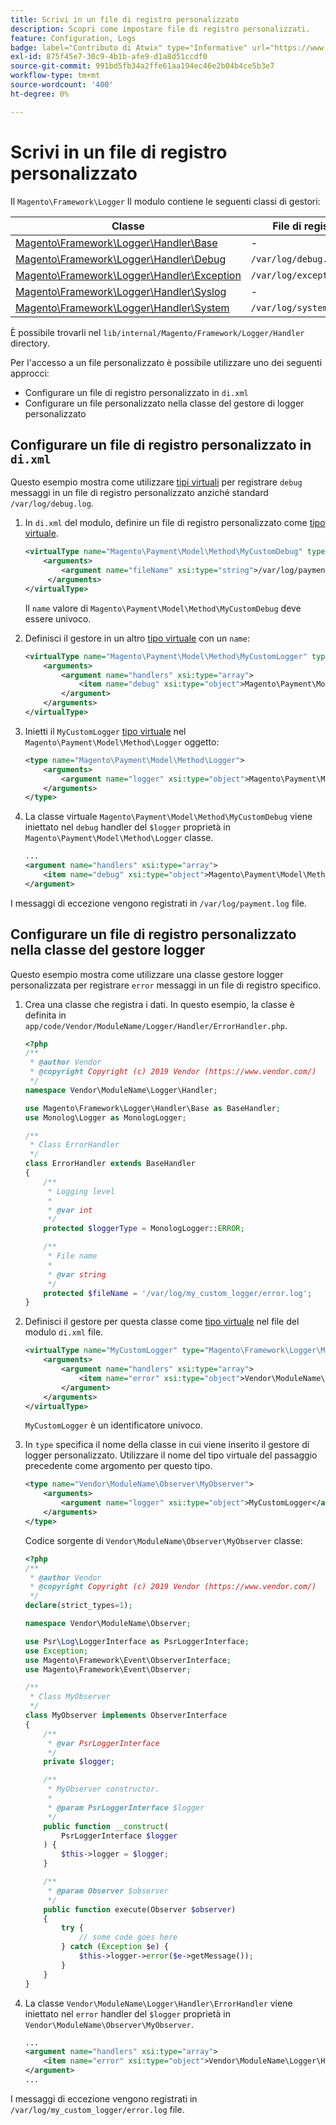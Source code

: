 ```yaml
---
title: Scrivi in un file di registro personalizzato
description: Scopri come impostare file di registro personalizzati.
feature: Configuration, Logs
badge: label="Contributo di Atwix" type="Informative" url="https://www.atwix.com/" tooltip="Atwix"
exl-id: 875f45e7-30c9-4b1b-afe9-d1a8d51ccdf0
source-git-commit: 991bd5fb34a2ffe61aa194ec46e2b04b4ce5b3e7
workflow-type: tm+mt
source-wordcount: '400'
ht-degree: 0%

---
```


# Scrivi in un file di registro personalizzato

Il `Magento\Framework\Logger` Il modulo contiene le seguenti classi di gestori:

| Classe | File di registro |
| ----- | -------- |
| [Magento\Framework\Logger\Handler\Base][base] | - |
| [Magento\Framework\Logger\Handler\Debug][debug] | `/var/log/debug.log` |
| [Magento\Framework\Logger\Handler\Exception][exception] | `/var/log/exception.log` |
| [Magento\Framework\Logger\Handler\Syslog][syslog] | - |
| [Magento\Framework\Logger\Handler\System][system] | `/var/log/system.log` |

È possibile trovarli nel `lib/internal/Magento/Framework/Logger/Handler` directory.

Per l&#39;accesso a un file personalizzato è possibile utilizzare uno dei seguenti approcci:

- Configurare un file di registro personalizzato in `di.xml`
- Configurare un file personalizzato nella classe del gestore di logger personalizzato

## Configurare un file di registro personalizzato in `di.xml`

Questo esempio mostra come utilizzare [tipi virtuali](https://developer.adobe.com/commerce/php/development/build/dependency-injection-file/#virtual-types) per registrare `debug` messaggi in un file di registro personalizzato anziché standard `/var/log/debug.log`.

1. In `di.xml` del modulo, definire un file di registro personalizzato come [tipo virtuale](https://developer.adobe.com/commerce/php/development/build/dependency-injection-file/#virtual-types).

   ```xml
   <virtualType name="Magento\Payment\Model\Method\MyCustomDebug" type="Magento\Framework\Logger\Handler\Base">
       <arguments>
           <argument name="fileName" xsi:type="string">/var/log/payment.log</argument>
        </arguments>
   </virtualType>
   ```

   Il `name` valore di `Magento\Payment\Model\Method\MyCustomDebug` deve essere univoco.

1. Definisci il gestore in un altro [tipo virtuale](https://developer.adobe.com/commerce/php/development/build/dependency-injection-file/#virtual-types) con un `name`:

   ```xml
   <virtualType name="Magento\Payment\Model\Method\MyCustomLogger" type="Magento\Framework\Logger\Monolog">
       <arguments>
           <argument name="handlers" xsi:type="array">
               <item name="debug" xsi:type="object">Magento\Payment\Model\Method\MyCustomDebug</item>
           </argument>
       </arguments>
   </virtualType>
   ```

1. Inietti il `MyCustomLogger` [tipo virtuale](https://developer.adobe.com/commerce/php/development/build/dependency-injection-file/#virtual-types) nel `Magento\Payment\Model\Method\Logger` oggetto:

   ```xml
   <type name="Magento\Payment\Model\Method\Logger">
       <arguments>
           <argument name="logger" xsi:type="object">Magento\Payment\Model\Method\MyCustomLogger</argument>
       </arguments>
   </type>
   ```

1. La classe virtuale `Magento\Payment\Model\Method\MyCustomDebug` viene iniettato nel `debug` handler del `$logger` proprietà in `Magento\Payment\Model\Method\Logger` classe.

   ```xml
   ...
   <argument name="handlers" xsi:type="array">
       <item name="debug" xsi:type="object">Magento\Payment\Model\Method\MyCustomDebug</item>
   </argument>
   ```

I messaggi di eccezione vengono registrati in `/var/log/payment.log` file.

## Configurare un file di registro personalizzato nella classe del gestore logger

Questo esempio mostra come utilizzare una classe gestore logger personalizzata per registrare `error` messaggi in un file di registro specifico.

1. Crea una classe che registra i dati. In questo esempio, la classe è definita in `app/code/Vendor/ModuleName/Logger/Handler/ErrorHandler.php`.

   ```php
   <?php
   /**
    * @author Vendor
    * @copyright Copyright (c) 2019 Vendor (https://www.vendor.com/)
    */
   namespace Vendor\ModuleName\Logger\Handler;
   
   use Magento\Framework\Logger\Handler\Base as BaseHandler;
   use Monolog\Logger as MonologLogger;
   
   /**
    * Class ErrorHandler
    */
   class ErrorHandler extends BaseHandler
   {
       /**
        * Logging level
        *
        * @var int
        */
       protected $loggerType = MonologLogger::ERROR;
   
       /**
        * File name
        *
        * @var string
        */
       protected $fileName = '/var/log/my_custom_logger/error.log';
   }
   ```

1. Definisci il gestore per questa classe come [tipo virtuale](https://developer.adobe.com/commerce/php/development/build/dependency-injection-file/#virtual-types) nel file del modulo `di.xml` file.

   ```xml
   <virtualType name="MyCustomLogger" type="Magento\Framework\Logger\Monolog">
       <arguments>
           <argument name="handlers" xsi:type="array">
               <item name="error" xsi:type="object">Vendor\ModuleName\Logger\Handler\ErrorHandler</item>
           </argument>
       </arguments>
   </virtualType>
   ```

   `MyCustomLogger` è un identificatore univoco.

1. In `type` specifica il nome della classe in cui viene inserito il gestore di logger personalizzato. Utilizzare il nome del tipo virtuale del passaggio precedente come argomento per questo tipo.

   ```xml
   <type name="Vendor\ModuleName\Observer\MyObserver">
       <arguments>
           <argument name="logger" xsi:type="object">MyCustomLogger</argument>
       </arguments>
   </type>
   ```

   Codice sorgente di `Vendor\ModuleName\Observer\MyObserver` classe:

   ```php
   <?php
   /**
    * @author Vendor
    * @copyright Copyright (c) 2019 Vendor (https://www.vendor.com/)
    */
   declare(strict_types=1);
   
   namespace Vendor\ModuleName\Observer;
   
   use Psr\Log\LoggerInterface as PsrLoggerInterface;
   use Exception;
   use Magento\Framework\Event\ObserverInterface;
   use Magento\Framework\Event\Observer;
   
   /**
    * Class MyObserver
    */
   class MyObserver implements ObserverInterface
   {
       /**
        * @var PsrLoggerInterface
        */
       private $logger;
   
       /**
        * MyObserver constructor.
        *
        * @param PsrLoggerInterface $logger
        */
       public function __construct(
           PsrLoggerInterface $logger
       ) {
           $this->logger = $logger;
       }
   
       /**
        * @param Observer $observer
        */
       public function execute(Observer $observer)
       {
           try {
               // some code goes here
           } catch (Exception $e) {
               $this->logger->error($e->getMessage());
           }
       }
   }
   ```

1. La classe `Vendor\ModuleName\Logger\Handler\ErrorHandler` viene iniettato nel `error` handler del `$logger` proprietà in `Vendor\ModuleName\Observer\MyObserver`.

   ```xml
   ...
   <argument name="handlers" xsi:type="array">
       <item name="error" xsi:type="object">Vendor\ModuleName\Logger\Handler\ErrorHandler</item>
   </argument>
   ...
   ```

I messaggi di eccezione vengono registrati in `/var/log/my_custom_logger/error.log` file.

<!-- link definitions -->

[base]: https://github.com/magento/magento2/blob/2.4/lib/internal/Magento/Framework/Logger/Handler/Base.php
[debug]: https://github.com/magento/magento2/blob/2.4/lib/internal/Magento/Framework/Logger/Handler/Debug.php
[exception]: https://github.com/magento/magento2/blob/2.4/lib/internal/Magento/Framework/Logger/Handler/Exception.php
[syslog]: https://github.com/magento/magento2/blob/2.4/lib/internal/Magento/Framework/Logger/Handler/Syslog.php
[system]: https://github.com/magento/magento2/blob/2.4/lib/internal/Magento/Framework/Logger/Handler/System.php
